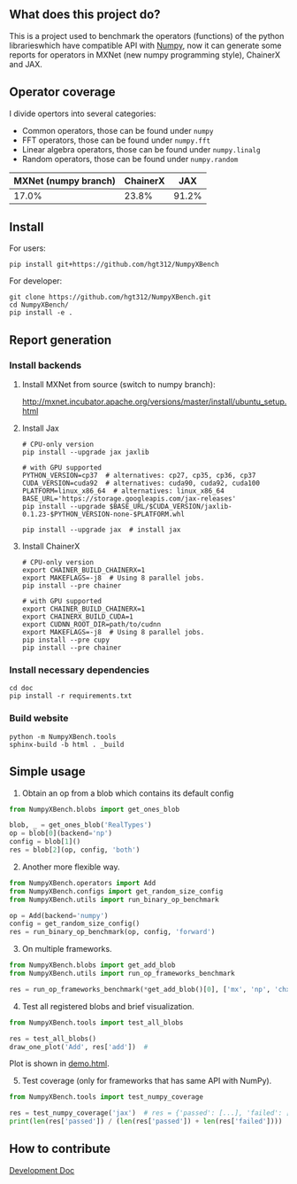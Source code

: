 ## What does this project do?

This is a project used to benchmark the operators (functions) of the python librarieswhich have compatible API with [Numpy](https://docs.scipy.org/doc/numpy/index.html), now it can generate some reports for operators in MXNet (new numpy programming style), ChainerX and JAX.

## Operator coverage

I divide opertors into several categories: 

- Common operators, those can be found under `numpy`
- FFT operators, those can be found under `numpy.fft`
- Linear algebra operators, those can be found under `numpy.linalg`
- Random operators, those can be found under `numpy.random`

| MXNet (numpy branch) | ChainerX | JAX   |
| -------------------- | -------- | ----- |
| 17.0%                | 23.8%    | 91.2% |

## Install

For users:

```
pip install git+https://github.com/hgt312/NumpyXBench
```

For developer:

```
git clone https://github.com/hgt312/NumpyXBench.git
cd NumpyXBench/
pip install -e .
```

## Report generation

### Install backends

1. Install MXNet from source (switch to numpy branch):

   http://mxnet.incubator.apache.org/versions/master/install/ubuntu_setup.html

2. Install Jax

   ```
   # CPU-only version
   pip install --upgrade jax jaxlib
   
   # with GPU supported
   PYTHON_VERSION=cp37  # alternatives: cp27, cp35, cp36, cp37
   CUDA_VERSION=cuda92  # alternatives: cuda90, cuda92, cuda100
   PLATFORM=linux_x86_64  # alternatives: linux_x86_64
   BASE_URL='https://storage.googleapis.com/jax-releases'
   pip install --upgrade $BASE_URL/$CUDA_VERSION/jaxlib-0.1.23-$PYTHON_VERSION-none-$PLATFORM.whl
   
   pip install --upgrade jax  # install jax
   ```

3. Install ChainerX

   ```
   # CPU-only version
   export CHAINER_BUILD_CHAINERX=1
   export MAKEFLAGS=-j8  # Using 8 parallel jobs.
   pip install --pre chainer
   
   # with GPU supported
   export CHAINER_BUILD_CHAINERX=1
   export CHAINERX_BUILD_CUDA=1
   export CUDNN_ROOT_DIR=path/to/cudnn
   export MAKEFLAGS=-j8  # Using 8 parallel jobs.
   pip install --pre cupy
   pip install --pre chainer
   ```

### Install necessary dependencies

```
cd doc
pip install -r requirements.txt
```

### Build website

```
python -m NumpyXBench.tools
sphinx-build -b html . _build
```

## Simple usage

1. Obtain an op from a blob which contains its default config

```python
from NumpyXBench.blobs import get_ones_blob

blob, _ = get_ones_blob('RealTypes')
op = blob[0](backend='np')
config = blob[1]()
res = blob[2](op, config, 'both')
```

2. Another more flexible way.

```python
from NumpyXBench.operators import Add
from NumpyXBench.configs import get_random_size_config
from NumpyXBench.utils import run_binary_op_benchmark

op = Add(backend='numpy')
config = get_random_size_config()
res = run_binary_op_benchmark(op, config, 'forward')
```

3. On multiple frameworks.

```python
from NumpyXBench.blobs import get_add_blob
from NumpyXBench.utils import run_op_frameworks_benchmark

res = run_op_frameworks_benchmark(*get_add_blob()[0], ['mx', 'np', 'chx', 'jax'], 'forward')
```

4. Test all registered blobs and brief visualization.

```python
from NumpyXBench.tools import test_all_blobs

res = test_all_blobs()
draw_one_plot('Add', res['add'])  # 
```

Plot is shown in [demo.html](https://raw.githack.com/hgt312/NumpyXBench/master/demo.html).

5. Test coverage (only for frameworks that has same API with NumPy).

```python
from NumpyXBench.tools import test_numpy_coverage

res = test_numpy_coverage('jax')  # res = {'passed': [...], 'failed': [...]}
print(len(res['passed']) / (len(res['passed']) + len(res['failed'])))
```

## How to contribute

[Development Doc](doc.html)